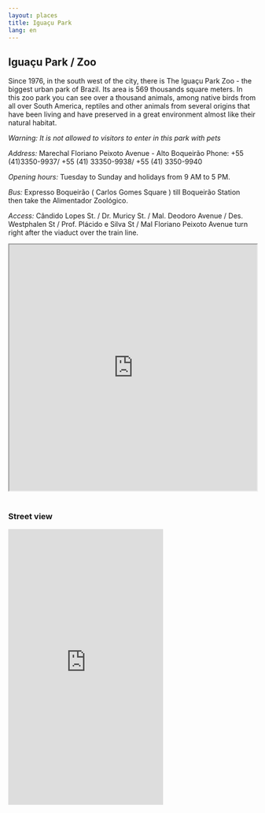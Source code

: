 ```yaml
---
layout: places
title: Iguaçu Park
lang: en
---
```


## Iguaçu Park / Zoo

Since 1976, in the south west of the city, there is The Iguaçu Park Zoo - the biggest urban park of Brazil. Its area is 569 thousands square meters. In this zoo park you can see over a thousand animals, among native birds from all over South America, reptiles and other animals from several origins that have been living and have preserved in a great environment almost like their natural habitat.

*Warning: It is not allowed to visitors to enter in this park with pets*


*Address:*
Marechal Floriano Peixoto Avenue - Alto Boqueirão
Phone: +55 (41)3350-9937/ +55 (41) 33350-9938/ +55 (41) 3350-9940

*Opening hours:*
Tuesday to Sunday and holidays from 9 AM to 5 PM.

*Bus:*
Expresso Boqueirão ( Carlos Gomes Square ) till Boqueirão Station then take the Alimentador Zoológico.

*Access:*
Cândido Lopes St. / Dr. Muricy St. / Mal. Deodoro Avenue / Des. Westphalen St / Prof. Plácido e Silva St / Mal Floriano Peixoto Avenue turn right after the viaduct over the train line.

<iframe style="width:100%; height:500px;" src="https://a.tiles.mapbox.com/v3/nolram.il4l1pk3/attribution,zoompan,zoomwheel,geocoder,share.html"></iframe>

<article class="tc">

<br>

### Street view

<iframe src="http://www.mapillary.com/jsapi/?image=EoITue5ZHiIB6TC0YBrGCw" width="315px" height="560px" frameborder="0"></iframe>

</article>
